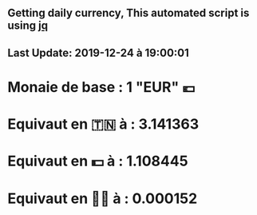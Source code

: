 ## Getting daily currency, This automated script is using [jq](https://stedolan.github.io/jq/)
## Last Update:  2019-12-24 à 19:00:01
 # Monaie de base : 1 "EUR" 💶 
 # Equivaut en 🇹🇳 à :  3.141363 
 # Equivaut en 💵 à : 1.108445
 # Equivaut en 🐱‍💻 à :  0.000152
